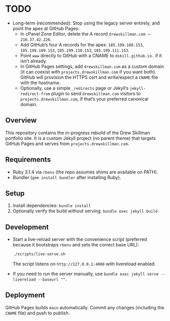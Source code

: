# TODO

- Long-term (recommended): Stop using the legacy server entirely, and point the apex at GitHub Pages:
  - In cPanel Zone Editor, delete the A record `drewskillman.com → 216.37.42.226`.
  - Add GitHub’s four A records for the apex: `185.199.108.153`, `185.199.109.153`, `185.199.110.153`, `185.199.111.153`.
  - Point `www` directly to GitHub with a CNAME to `dskill.github.io.` if it isn’t already.
  - In GitHub Pages settings, add `drewskillman.com` as a custom domain (it can coexist with `projects.drewskillman.com` if you want both). GitHub will provision the HTTPS cert and write/expect a `CNAME` file with the hostname.
  - Optionally, use a simple `_redirects` page or Jekyll’s `jekyll-redirect-from` plugin to send `drewskillman.com` visitors to `projects.drewskillman.com`, if that’s your preferred canonical domain.

## Overview

This repository contains the in-progress rebuild of the Drew Skillman portfolio site. It is a custom Jekyll project (no parent theme) that targets GitHub Pages and serves from `projects.drewskillman.com`.

## Requirements

- Ruby 3.1.4 via `rbenv` (the repo assumes shims are available on PATH).
- Bundler (`gem install bundler` after installing Ruby).

## Setup

1. Install dependencies: `bundle install`
2. Optionally verify the build without serving: `bundle exec jekyll build`

## Development

- Start a live-reload server with the convenience script (preferred because it bootstraps `rbenv` and sets the correct base URL):

  ```bash
  ./scripts/live-serve.sh
  ```

  The script listens on `http://127.0.0.1:4000` with livereload enabled.

- If you need to run the server manually, use `bundle exec jekyll serve --livereload --baseurl ""`.

## Deployment

GitHub Pages builds `main` automatically. Commit any changes (including the `CNAME` file) and push to publish.

